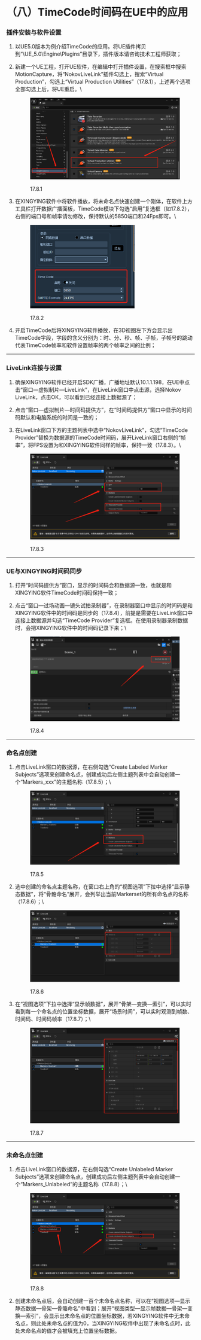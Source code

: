 # （八）TimeCode时间码在UE中的应用

### **插件安装与软件设置**

1. 以UE5.0版本为例介绍TimeCode的应用。将UE插件拷贝到“\UE\_5.0\Engine\Plugins”目录下，插件版本请咨询技术工程师获取；
2.  新建一个UE工程，打开UE软件，在编辑中打开插件设置，在搜索框中搜索MotionCapture，将“NokovLiveLink”插件勾选上，搜索“Virtual Production”，勾选上“Virtual Production Utilities”（17.8.1），上述两个选项全部勾选上后，将UE重启。\


    <figure><img src="../.gitbook/assets/image (314).png" alt=""><figcaption><p>17.8.1</p></figcaption></figure>
3.  在XINGYING软件中将软件播放，将未命名点快速创建一个刚体，在软件上方工具栏打开数据广播面板，TimeCode模块下勾选“启用”复选框（如17.8.2），右侧的端口号和帧率请勿修改，保持默认的5850端口和24Fps即可。\


    <figure><img src="../.gitbook/assets/image (315).png" alt=""><figcaption><p>17.8.2</p></figcaption></figure>
4. 开启TimeCode后将XINGYING软件播放，在3D视图左下方会显示出TimeCode字段，字段的含义分别为：时、分、秒、帧、子帧，子帧号的跳动代表TimeCode帧率和软件设置帧率的两个帧率之间的比例；



***

### **LiveLink连接与设置**

1. 确保XINGYING软件已经开启SDK广播，广播地址默认10.1.1.198，在UE中点击“窗口—虚拟制片—LiveLink”，在LiveLink窗口中点击源，选择Nokov LiveLink，点击OK，可以看到已经连接上数据源了；
2. 点击“窗口—虚拟制片—时间码提供方”，在“时间码提供方”窗口中显示的时间码默认和电脑系统的时间是一致的；
3.  在LiveLink窗口下方的主题列表中选中“NokovLiveLink”，勾选“TimeCode Provider”替换为数据源的TimeCode时间码，展开LiveLink窗口右侧的“帧率”，将FPS设置为和XINGYING软件同样的帧率，保持一致（17.8.3）。\


    <figure><img src="../.gitbook/assets/image (316).png" alt=""><figcaption><p>17.8.3</p></figcaption></figure>



***

### **UE与XINGYING时间码同步**

1. 打开“时间码提供方”窗口，显示的时间码会和数据源一致，也就是和XINGYING软件TimeCode时间码保持一致；
2.  点击“窗口—过场动画—镜头试拍录制器”，在录制器窗口中显示的时间码是和XINGYING软件中的时间码是同步的（17.8.4），前提是需要在LiveLink窗口中连接上数据源并勾选“TimeCode Provider”复选框。在使用录制器录制数据时，会把XINGYING软件中的时间码记录下来；\


    <figure><img src="../.gitbook/assets/image (317).png" alt=""><figcaption><p>17.8.4</p></figcaption></figure>



***

### **命名点创建**

1.  点击LiveLink窗口的数据源，在右侧勾选“Create Labeled Marker Subjects”选项来创建命名点，创建成功后左侧主题列表中会自动创建一个“Markers\_xxx”的主题名称（17.8.5）；\


    <figure><img src="../.gitbook/assets/image (318).png" alt=""><figcaption><p>17.8.5</p></figcaption></figure>
2.  选中创建的命名点主题名称，在窗口右上角的“视图选项”下拉中选择“显示静态数据”，将“骨骼命名”展开，会列举出当前Markerset的所有命名点的名称（17.8.6）；\


    <figure><img src="../.gitbook/assets/image (319).png" alt=""><figcaption><p>17.8.6</p></figcaption></figure>
3.  在“视图选项”下拉中选择“显示帧数据”，展开“骨架—变换—索引”，可以实时看到每一个命名点的位置坐标数据，展开“场景时间”，可以实时观测到帧数、时间码、时间码帧率（17.8.7）；\


    <figure><img src="../.gitbook/assets/image (320).png" alt=""><figcaption><p>17.8.7</p></figcaption></figure>



***

### **未命名点创建**

1.  点击LiveLink窗口的数据源，在右侧勾选“Create Unlabeled Marker Subjects”选项来创建命名点，创建成功后左侧主题列表中会自动创建一个“Markers\_Unlabeled”的主题名称（17.8.8）；\


    <figure><img src="../.gitbook/assets/image (321).png" alt=""><figcaption><p>17.8.8</p></figcaption></figure>
2. 创建未命名点后，会自动创建一百个未命名点名称，可以在“视图选项—显示静态数据—骨架—骨骼命名”中看到；展开“视图类型—显示帧数据—骨架—变换—索引”，会显示出未命名点的位置坐标数据，若XINGYING软件中无未命名点，则此处未命名点的值为0，当XINGYING软件中出现了未命名点时，此处未命名点的值才会被填充上位置坐标数据。
